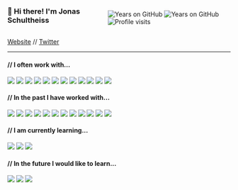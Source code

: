 <div style="display: flex; flex-direction: row; align-items: center;">
<h3 style="align-self: flex-start;">👋 Hi there! I'm Jonas Schultheiss</h3>
<div style="align-self: flex-end; margin-left: 20px;">

![Years on GitHub](https://badges.pufler.dev/years/jonasschultheiss?color=404040&style=flat-square)
![Years on GitHub](https://badges.pufler.dev/repos/jonasschultheiss?color=404040&style=flat-square)
![Profile visits](https://komarev.com/ghpvc/?username=jonasschultheiss&color=404040&style=flat-square)

</div>
</div>
<div align="left">

</div>
<p align="left">
  <a href="https://jonasschultheiss.dev">Website</a> //
  <a href="https://twitter.com/schultheissj">Twitter</a>
</p>

---

<div align="left">
<div>
<h4>// I often work with...</h4>
<img src="https://img.shields.io/badge/node.js%20-%23404040.svg?&style=flat-square&logo=node.js&logoColor=white"/>
<img src="https://img.shields.io/badge/javascript%20-%23404040.svg?&style=flat-square&logo=javascript&logoColor=white"/>
<img src="https://img.shields.io/badge/typescript%20-%23404040.svg?&style=flat-square&logo=typescript&logoColor=white"/>
<img src="https://img.shields.io/badge/html5%20-%23404040.svg?&style=flat-square&logo=html5&logoColor=white"/>
<img src="https://img.shields.io/badge/css3%20-%23404040.svg?&style=flat-square&logo=css3&logoColor=white"/>
<img src="https://img.shields.io/badge/markdown-%23404040.svg?&style=flat-square&logo=markdown&logoColor=white"/>
<img src="https://img.shields.io/badge/react%20-%23404040.svg?&style=flat-square&logo=react&logoColor=white"/>
<img src="https://img.shields.io/badge/tailwind-css%20-%23404040.svg?&style=flat-square&logo=tailwind-css&logoColor=white"/>
<img src="https://img.shields.io/badge/git%20-%23404040.svg?&style=flat-square&logo=git&logoColor=white"/>
<img src="https://img.shields.io/badge/github%20-%23404040.svg?&style=flat-square&logo=github&logoColor=white"/>
<img src="https://img.shields.io/badge/heroku%20-%23404040.svg?&style=flat-square&logo=heroku&logoColor=white"/>
<img src ="https://img.shields.io/badge/postgres-%23404040.svg?&style=flat-square&logo=postgresql&logoColor=white"/>
</div>
<div>
<h4>// In the past I have worked with...</h4>
<img src="https://img.shields.io/badge/c%23%20-%23404040.svg?&style=flat-square&logo=c-sharp&logoColor=white"/>
<img src="https://img.shields.io/badge/express.js%20-%23404040.svg?&style=flat-square"/>
<img src="https://img.shields.io/badge/jenkins%20-%23404040.svg?&style=flat-square&logo=jenkins&logoColor=white"/>
<img src="https://img.shields.io/badge/vercel%20-%23404040.svg?&style=flat-square&logo=vercel&logoColor=white"/>
<img src="https://img.shields.io/badge/digitalocean-%23404040.svg?&style=flat-square&logo=digitalOcean&logoColor=white"/>
<img src="https://img.shields.io/badge/mysql-%23404040.svg?&style=flat-square&logo=mysql&logoColor=white"/>
<img src ="https://img.shields.io/badge/mongodb-%23404040.svg?&style=flat-square&logo=mongodb&logoColor=white"/>
<img src ="https://img.shields.io/badge/sqllite-%23404040.svg?&style=flat-square&logo=sqlite&logoColor=white"/>
<img src="https://img.shields.io/badge/bootstrap%20-%23404040.svg?&style=flat-square&logo=bootstrap&logoColor=white"/>
<img src="https://img.shields.io/badge/material%20ui%20-%23404040.svg?&style=flat-square&logo=material-ui&logoColor=white"/>
<img src="https://img.shields.io/badge/redux%20-%23404040.svg?&style=flat-square&logo=redux&logoColor=white"/>
<img src="https://img.shields.io/badge/jquery%20-%23404040.svg?&style=flat-square&logo=jquery&logoColor=white"/>
</div>
<div>
<h4>// I am currently learning...</h4>
<img src="https://img.shields.io/badge/nest%20-%23404040.svg?&style=flat-square&logo=nestjs&logoColor=white"/>
<img src="https://img.shields.io/badge/next%20-%23404040.svg?&style=flat-square&logo=nextjs&logoColor=white"/>
<img src="https://img.shields.io/badge/docker%20-%23404040.svg?&style=flat-square&logo=docker&logoColor=white"/>
</div>
<div>
<h4>// In the future I would like to learn...</h4>
<img src="https://img.shields.io/badge/kubernetes%20-%23404040.svg?&style=flat-square&logo=kubernetes&logoColor=white"/>
<img src="https://img.shields.io/badge/c++%20-%23404040.svg?&style=flat-square&logo=c%2B%2B&ogoColor=white"/>
<img src="https://img.shields.io/badge/dart-%23404040.svg?&style=flat-square&logo=dart&logoColor=white"/>
</div>
</div>
